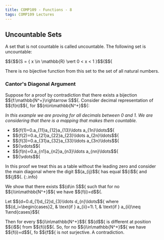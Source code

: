 ```yaml
---
title: COMP109 - Functions - 8
tags: COMP109 Lectures
---
```

## Uncountable Sets
A set that is not countable is called uncountable. The following set is uncountable:

$${$${S = \{ x \in \mathbb{R} \vert 0 < x < 1 \}$${$${

There is no bijective function from this set to the set of all natural numbers.

### Cantor's Diagonal Argument
Suppose for a proof by contradiction that there exists a bijection $${f:\mathbb{N^+}\rightarrow S$${. Consider decimal representation of $${f(n)$${, for $${n\in\mathbb{N^+}$${:

*In this example we are proving for all decimals between 0 and 1. We are considering that there is a mapping that makes them countable.*

* $${f(1)=0.a_{11}a_{12}a_{13}\ldots a_{1n}\ldots$${
* $${f(2)=0.a_{21}a_{22}a_{23}\ldots a_{2n}\ldots$${
* $${f(3)=0.a_{31}a_{32}a_{33}\ldots a_{3n}\ldots$${
* $${\vdots$${
* $${f(n)=0.a_{n1}a_{n2}a_{n3}\ldots a_{nn}\ldots$${
* $${\vdots$${

In this proof we treat this as a table without the leading zero and consider the main diagonal where the digit  $${a_{ij}$${ has equal $${i$${ and $${j$${.
{:.info}

We show that there exists $${d\in S$${ such that for no $${i\in\mathbb{N^+}$${ we have $${f(i)=d$${.

Let $${d=0.d_{1}d_{2}d_{3}\ldots d_{n}\ldots$${ where $${d_i=\begin{cases}2, & \text{if } a_{ii}=1\\ 1, & \text{if } a_{ii}\neq 1\end{cases}$${

Then for every $${i\in\mathbb{N^+}$${ $${d$${ is different at position $${i$${ from $${f(i)$${. So, for no $${i\in\mathbb{N^+}$${ we have $${f(i)=d$${, fo $${f$${ is not surjective. A contradiction.
